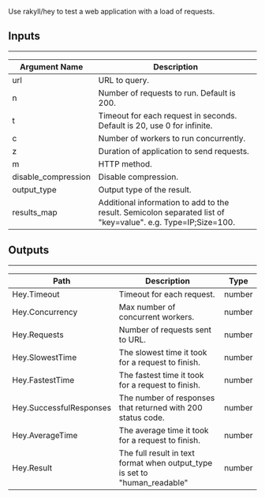 Use rakyll/hey to test a web application with a load of requests.

## Inputs
---

| **Argument Name** | **Description** |
| --- | --- |
| url | URL to query. |
| n | Number of requests to run. Default is 200. |
| t | Timeout for each request in seconds. Default is 20, use 0 for infinite. |
| c | Number of workers to run concurrently. |
| z | Duration of application to send requests. |
| m | HTTP method. |
| disable_compression | Disable compression. |
| output_type | Output type of the result. |
| results_map | Additional information to add to the result. Semicolon separated list of "key=value". e.g. Type=IP;Size=100. |

## Outputs
---

| **Path** | **Description** | **Type** |
| --- | --- | --- |
| Hey.Timeout | Timeout for each request. | number |
| Hey.Concurrency | Max number of concurrent workers. | number |
| Hey.Requests | Number of requests sent to URL. | number |
| Hey.SlowestTime | The slowest time it took for a request to finish. | number |
| Hey.FastestTime | The fastest time it took for a request to finish. | number |
| Hey.SuccessfulResponses | The number of responses that returned with 200 status code. | number |
| Hey.AverageTime | The average time it took for a request to finish. | number |
| Hey.Result | The full result in text format when output_type is set to "human_readable" | number |
